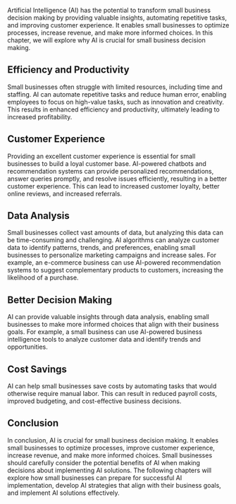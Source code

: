 

Artificial Intelligence (AI) has the potential to transform small business decision making by providing valuable insights, automating repetitive tasks, and improving customer experience. It enables small businesses to optimize processes, increase revenue, and make more informed choices. In this chapter, we will explore why AI is crucial for small business decision making.

Efficiency and Productivity
---------------------------

Small businesses often struggle with limited resources, including time and staffing. AI can automate repetitive tasks and reduce human error, enabling employees to focus on high-value tasks, such as innovation and creativity. This results in enhanced efficiency and productivity, ultimately leading to increased profitability.

Customer Experience
-------------------

Providing an excellent customer experience is essential for small businesses to build a loyal customer base. AI-powered chatbots and recommendation systems can provide personalized recommendations, answer queries promptly, and resolve issues efficiently, resulting in a better customer experience. This can lead to increased customer loyalty, better online reviews, and increased referrals.

Data Analysis
-------------

Small businesses collect vast amounts of data, but analyzing this data can be time-consuming and challenging. AI algorithms can analyze customer data to identify patterns, trends, and preferences, enabling small businesses to personalize marketing campaigns and increase sales. For example, an e-commerce business can use AI-powered recommendation systems to suggest complementary products to customers, increasing the likelihood of a purchase.

Better Decision Making
----------------------

AI can provide valuable insights through data analysis, enabling small businesses to make more informed choices that align with their business goals. For example, a small business can use AI-powered business intelligence tools to analyze customer data and identify trends and opportunities.

Cost Savings
------------

AI can help small businesses save costs by automating tasks that would otherwise require manual labor. This can result in reduced payroll costs, improved budgeting, and cost-effective business decisions.

Conclusion
----------

In conclusion, AI is crucial for small business decision making. It enables small businesses to optimize processes, improve customer experience, increase revenue, and make more informed choices. Small businesses should carefully consider the potential benefits of AI when making decisions about implementing AI solutions. The following chapters will explore how small businesses can prepare for successful AI implementation, develop AI strategies that align with their business goals, and implement AI solutions effectively.
